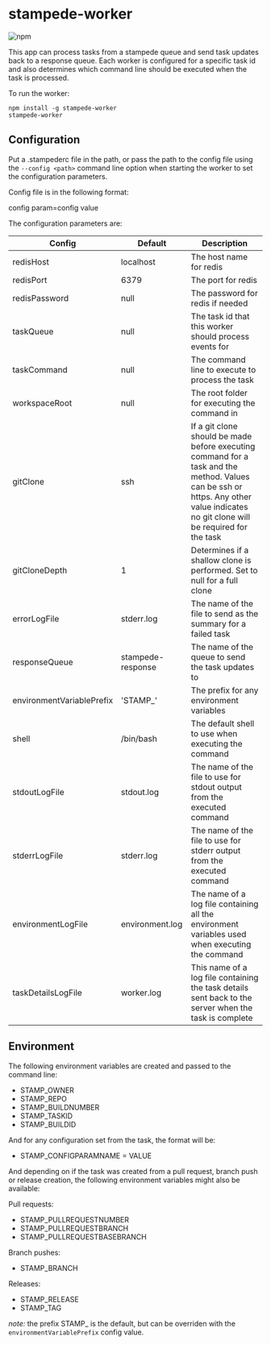 # stampede-worker

![npm](https://img.shields.io/npm/v/stampede-worker?style=for-the-badge)

This app can process tasks from a stampede queue and send task updates back to a response queue. Each worker is configured for a specific task id and also determines which command line should be executed when the task is processed.

To run the worker:

```
npm install -g stampede-worker
stampede-worker
```

## Configuration

Put a .stampederc file in the path, or pass the path to the config file using the `--config <path>` command line option when starting the worker to set the configuration parameters.

Config file is in the following format:

config param=config value

The configuration parameters are:

| Config | Default | Description |
| ------ | ------- | ----------- |
| redisHost | localhost | The host name for redis |
| redisPort | 6379 | The port for redis |
| redisPassword | null | The password for redis if needed |
| taskQueue | null | The task id that this worker should process events for |
| taskCommand | null | The command line to execute to process the task |
| workspaceRoot | null | The root folder for executing the command in |
| gitClone | ssh | If a git clone should be made before executing command for a task and the method. Values can be ssh or https. Any other value indicates no git clone will be required for the task |
| gitCloneDepth | 1 | Determines if a shallow clone is performed. Set to null for a full clone |
| errorLogFile | stderr.log | The name of the file to send as the summary for a failed task |
| responseQueue | stampede-response | The name of the queue to send the task updates to |
| environmentVariablePrefix | 'STAMP_' | The prefix for any environment variables |
| shell | /bin/bash | The default shell to use when executing the command |
| stdoutLogFile | stdout.log | The name of the file to use for stdout output from the executed command |
| stderrLogFile | stderr.log | The name of the file to use for stderr output from the executed command |
| environmentLogFile | environment.log | The name of a log file containing all the environment variables used when executing the command |
| taskDetailsLogFile | worker.log | This name of a log file containing the task details sent back to the server when the task is complete |

## Environment

The following environment variables are created and passed to the command line:

- STAMP_OWNER
- STAMP_REPO
- STAMP_BUILDNUMBER
- STAMP_TASKID
- STAMP_BUILDID

And for any configuration set from the task, the format will be:

- STAMP_CONFIGPARAMNAME = VALUE

And depending on if the task was created from a pull request, branch push or release creation, the following environment variables might also be available:

Pull requests:

- STAMP_PULLREQUESTNUMBER
- STAMP_PULLREQUESTBRANCH
- STAMP_PULLREQUESTBASEBRANCH

Branch pushes:

- STAMP_BRANCH

Releases:

- STAMP_RELEASE
- STAMP_TAG

*note:* the prefix STAMP_ is the default, but can be overriden with the `environmentVariablePrefix` config value.

